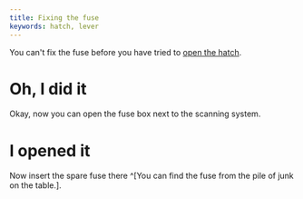 ```yaml
---
title: Fixing the fuse
keywords: hatch, lever
---
```


You can't fix the fuse before you have tried to [open the hatch](010-hatch.md).

# Oh, I did it
Okay, now you can open the fuse box next to the scanning system.

# I opened it
Now insert the spare fuse there ^[You can find the fuse from the pile of junk on the table.].
